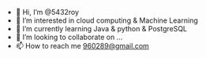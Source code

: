 - 👋 Hi, I’m @5432roy
- 👀 I’m interested in cloud computing & Machine Learning
- 🌱 I’m currently learning Java & python & PostgreSQL
- 💞️ I’m looking to collaborate on ...
- 📫 How to reach me 960289@gmail.com

<!---
5432roy/5432roy is a ✨ special ✨ repository because its `README.md` (this file) appears on your GitHub profile.
You can click the Preview link to take a look at your changes.
--->
